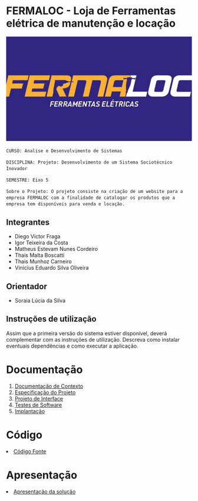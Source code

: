 # FERMALOC - Loja de Ferramentas elétrica de manutenção e locação

[<img src="Imgs/Logo.jpg">]([https://link-to-your-URL/](https://github.com/ICEI-PUC-Minas-PMV-ADS/pmv-ads-2024-1-e5-proj-empext-t2-pmv-ads-2024-1-e5-proj-fermaloc-t2/blob/main/Imgs/Logo.jpg))


`CURSO: Analise e Desenvolvimento de Sistemas`  

`DISCIPLINA: Projeto: Desenvolvimento de um Sistema Sociotécnico Inovador`

`SEMESTRE: Eixo 5`

`Sobre o Projeto: O projeto consiste na criação de um website para a empresa FERMALOC com a finalidade de catalogar os produtos que a empresa tem disponíveis para venda e locação.` 

## Integrantes

* Diego Victor Fraga
* Igor Teixeira da Costa
* Matheus Estevam Nunes Cordeiro
* Thais Malta Boscatti
* Thais Munhoz Carneiro
* Vinícius Eduardo Silva Oliveira

## Orientador

* Soraia Lúcia da Silva

## Instruções de utilização

Assim que a primeira versão do sistema estiver disponível, deverá complementar com as instruções de utilização. Descreva como instalar eventuais dependências e como executar a aplicação.

# Documentação

<ol>
<li><a href="documentos/01-Documentação de Contexto.md"> Documentação de Contexto</a></li> 
<li><a href="documentos/02-Especificação do Projeto.md"> Especificação do Projeto</a></li>
<li><a href="documentos/03-Projeto de Interface.md"> Projeto de Interface</a></li>
<li><a href="documentos/04-Testes de Software.md"> Testes de Software</a></li>
<li><a href="documentos/05-Implantação.md"> Implantação</a></li>
</ol>

# Código

<li><a href="README.md"> Código Fonte</a></li>

# Apresentação

<li><a href="apresentacao/README.md"> Apresentação da solução</a></li>

